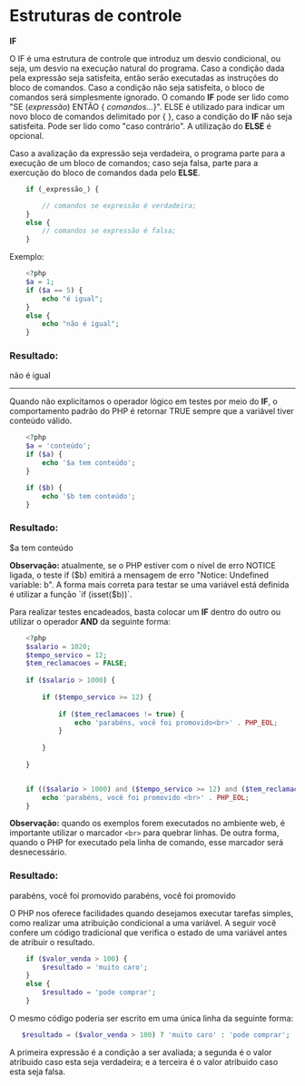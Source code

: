 # Estruturas de controle

**IF**
 
O IF é uma estrutura de controle que introduz um desvio condicional, ou seja, um
desvio na execução natural do programa. Caso a condição dada pela expressão
seja satisfeita, então serão executadas as instruções do bloco de comandos. Caso
a condição não seja satisfeita, o bloco de comandos será simplesmente ignorado.
O comando **IF** pode ser lido como "SE (_expressão_) ENTÃO { _comandos..._}".
ELSE é utilizado para indicar um novo bloco de comandos delimitado por { }, caso
a condição do **IF** não seja satisfeita. Pode ser lido como "caso contrário". 
A utilização do **ELSE** é opcional.

Caso a avalização da expressão seja verdadeira, o programa parte para a execução
de um bloco de comandos; caso seja falsa, parte para a exercução do bloco de
comandos dada pelo **ELSE**.

```php   
    if (_expressão_) {

    	// comandos se expressão é verdadeira;
    }
    else {
    	// comandos se expressão é falsa;
    }
```

Exemplo:

```php    
    <?php
    $a = 1;
    if ($a == 5) {
    	echo "é igual";
    }
    else {
    	echo "não é igual";
    }
```
### Resultado:
  
   não é igual
___

Quando não explicitamos o operador lógico em testes por meio do **IF**, o comportamento
padrão do PHP é retornar TRUE sempre que a variável tiver conteúdo válido.

```php 
    <?php
    $a = 'conteúdo';
    if ($a) {
        echo '$a tem conteúdo';
    }

    if ($b) {
        echo '$b tem conteúdo';
    }
```  

### Resultado:
$a tem conteúdo

**Observação:** atualmente, se o PHP estiver com o nível de erro NOTICE ligada,
o teste if ($b) emitirá a mensagem de erro "Notice: Undefined variable: b".
A forma mais correta para testar se uma variável está definida é utilizar
a função `if (isset($b))`.

Para realizar testes encadeados, basta colocar um **IF** dentro do outro 
ou utilizar o operador **AND** da seguinte forma:

```php
    <?php 
    $salario = 1020;
    $tempo_servico = 12;
    $tem_reclamacoes = FALSE;
    
    if ($salario > 1000) {
   	    
   	    if ($tempo_servico >= 12) {
   	    	
   	    	if ($tem_reclamacoes != true) {
   	    		echo 'parabéns, você foi promovido<br>' . PHP_EOL;
   	    	}
   	   
   	    }
    
    }


    if (($salario > 1000) and ($tempo_servico >= 12) and ($tem_reclamacoes != true)) {
	    echo 'parabéns, você foi promovido <br>' . PHP_EOL;
    }    
```

**Observação:** quando os exemplos forem executados no ambiente web, é
importante utilizar o marcador `<br>` para quebrar linhas. De outra forma,
quando o PHP for executado pela linha de comando, esse marcador será 
desnecessário.

### Resultado: 

parabéns, você foi promovido
parabéns, você foi promovido

O PHP nos oferece facilidades quando desejamos executar tarefas simples, 
como realizar uma atribuição condicional a uma variável. A seguir você confere
um código tradicional que verifica o estado de uma variável antes de atribuir
o resultado.

```php
    if ($valor_venda > 100) {
   	    $resultado = 'muito caro';
    } 
    else {
    	$resultado = 'pode comprar';
    }
```

O mesmo código poderia ser escrito em uma única linha da seguinte forma:

```php
   $resultado = ($valor_venda > 100) ? 'muito caro' : 'pode comprar';
```   
A primeira expressão é a condição a ser avaliada; a segunda é o valor atribuido
caso esta seja verdadeira; e a terceira é o valor atribuido caso esta seja falsa. 
